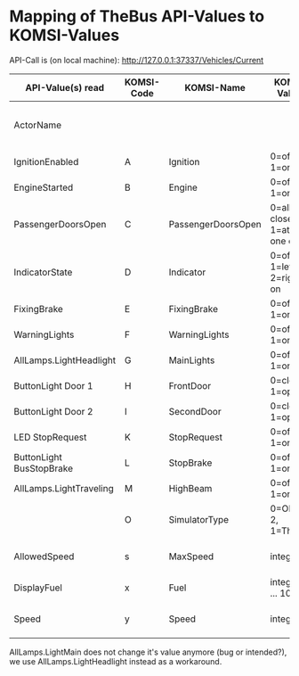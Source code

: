 # Mapping of TheBus API-Values to KOMSI-Values

API-Call is (on local machine): http://127.0.0.1:37337/Vehicles/Current


| API-Value(s) read        | KOMSI-Code | KOMSI-Name          | KOMSI-Values                      | Mapping                                 |          
|--------------------------|------------|---------------------|-----------------------------------|-----------------------------------------|
| ActorName                |            |                     |                                   | read from the API but not used in KOMSI |      
| IgnitionEnabled          | A          | Ignition            | 0=off, 1=on                       | false -> 0, true -> 1                   |    
| EngineStarted            | B          | Engine              | 0=off, 1=on                       | false -> 0, true -> 1                   |       
| PassengerDoorsOpen       | C          | PassengerDoorsOpen  | 0=all closed, 1=at least one open | false -> 0, true -> 1                   |    
| IndicatorState           | D          | Indicator           | 0=off, 1=left on, 2=right on      | 0 -> 0,-1 -> 1, 1 -> 2                  |
| FixingBrake              | E          | FixingBrake         | 0=off, 1=on                       | false -> 0, true -> 1                   | 
| WarningLights            | F          | WarningLights       | 0=off, 1=on                       | false -> 0, true -> 1                   |   
| AllLamps.LightHeadlight  | G          | MainLights          | 0=off, 1=on                       | int of value                            |  
| ButtonLight Door 1       | H          | FrontDoor           | 0=closed, 1=open                  | int of value                            |   
| ButtonLight Door 2       | I          | SecondDoor          | 0=closed, 1=open                  | int of value                            | 
| LED StopRequest          | K          | StopRequest         | 0=off, 1=on                       | int of value                            |
| ButtonLight BusStopBrake | L          | StopBrake           | 0=off, 1=on                       | int of value                            |
| AllLamps.LightTraveling  | M          | HighBeam            | 0=off, 1=on                       | int of value                            |
|                          | O          | SimulatorType       | 0=OMSI 2, 1=TheBus                | fixed value 1 at start                 |
| AllowedSpeed             | s          | MaxSpeed            | integer                           | abs of round of value                   |                    
| DisplayFuel              | x          | Fuel                | integer (0 ... 100)               | round of (100*value)                    
| Speed                    | y          | Speed               | integer                           | abs of round of value                   |


AllLamps.LightMain does not change it's value anymore (bug or intended?), we use  AllLamps.LightHeadlight instead as a workaround.